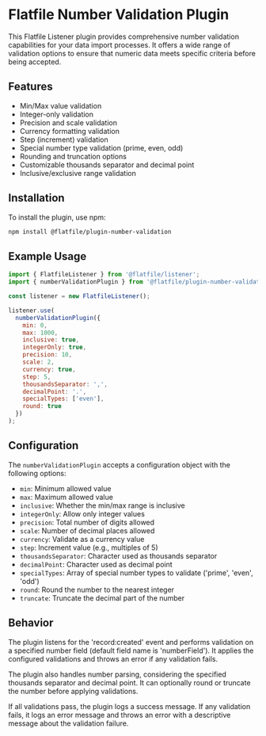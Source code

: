 # Flatfile Number Validation Plugin

This Flatfile Listener plugin provides comprehensive number validation capabilities for your data import processes. It offers a wide range of validation options to ensure that numeric data meets specific criteria before being accepted.

## Features

- Min/Max value validation
- Integer-only validation
- Precision and scale validation
- Currency formatting validation
- Step (increment) validation
- Special number type validation (prime, even, odd)
- Rounding and truncation options
- Customizable thousands separator and decimal point
- Inclusive/exclusive range validation

## Installation

To install the plugin, use npm:

```bash
npm install @flatfile/plugin-number-validation
```

## Example Usage

```javascript
import { FlatfileListener } from '@flatfile/listener';
import { numberValidationPlugin } from '@flatfile/plugin-number-validation';

const listener = new FlatfileListener();

listener.use(
  numberValidationPlugin({
    min: 0,
    max: 1000,
    inclusive: true,
    integerOnly: true,
    precision: 10,
    scale: 2,
    currency: true,
    step: 5,
    thousandsSeparator: ',',
    decimalPoint: '.',
    specialTypes: ['even'],
    round: true
  })
);
```

## Configuration

The `numberValidationPlugin` accepts a configuration object with the following options:

- `min`: Minimum allowed value
- `max`: Maximum allowed value
- `inclusive`: Whether the min/max range is inclusive
- `integerOnly`: Allow only integer values
- `precision`: Total number of digits allowed
- `scale`: Number of decimal places allowed
- `currency`: Validate as a currency value
- `step`: Increment value (e.g., multiples of 5)
- `thousandsSeparator`: Character used as thousands separator
- `decimalPoint`: Character used as decimal point
- `specialTypes`: Array of special number types to validate ('prime', 'even', 'odd')
- `round`: Round the number to the nearest integer
- `truncate`: Truncate the decimal part of the number

## Behavior

The plugin listens for the 'record:created' event and performs validation on a specified number field (default field name is 'numberField'). It applies the configured validations and throws an error if any validation fails.

The plugin also handles number parsing, considering the specified thousands separator and decimal point. It can optionally round or truncate the number before applying validations.

If all validations pass, the plugin logs a success message. If any validation fails, it logs an error message and throws an error with a descriptive message about the validation failure.